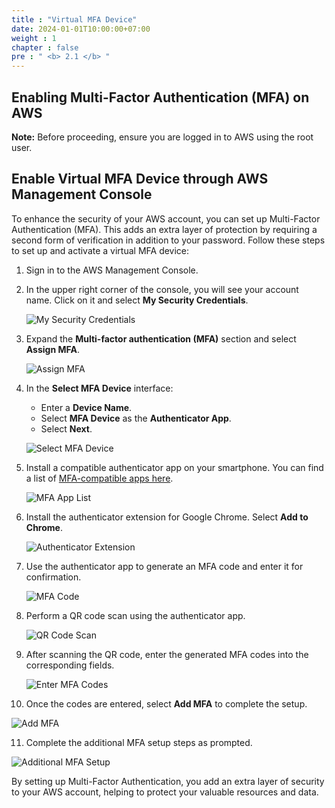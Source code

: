 ```yaml
---
title : "Virtual MFA Device"
date: 2024-01-01T10:00:00+07:00
weight : 1
chapter : false
pre : " <b> 2.1 </b> "
---
```


## Enabling Multi-Factor Authentication (MFA) on AWS

**Note:** Before proceeding, ensure you are logged in to AWS using the root user.

## Enable Virtual MFA Device through AWS Management Console

To enhance the security of your AWS account, you can set up Multi-Factor Authentication (MFA). This adds an extra layer of protection by requiring a second form of verification in addition to your password. Follow these steps to set up and activate a virtual MFA device:

1. Sign in to the AWS Management Console.

2. In the upper right corner of the console, you will see your account name. Click on it and select **My Security Credentials**.

   ![My Security Credentials](/images/2/0001.png?featherlight=false&width=90pc)

3. Expand the **Multi-factor authentication (MFA)** section and select **Assign MFA**.

   ![Assign MFA](/images/2/0002.png?featherlight=false&width=90pc)

4. In the **Select MFA Device** interface:

   - Enter a **Device Name**.
   - Select **MFA Device** as the **Authenticator App**.
   - Select **Next**.

   ![Select MFA Device](/images/2/0003.png?featherlight=false&width=90pc)

5. Install a compatible authenticator app on your smartphone. You can find a list of [MFA-compatible apps here](https://aws.amazon.com/iam/features/mfa/?audit=2019q1).

   ![MFA App List](/images/2/0004.png?featherlight=false&width=90pc)

6. Install the authenticator extension for Google Chrome. Select **Add to Chrome**.

   ![Authenticator Extension](/images/2/0005.png?featherlight=false&width=90pc)

7. Use the authenticator app to generate an MFA code and enter it for confirmation.

   ![MFA Code](/images/2/0006.png?featherlight=false&width=90pc)

8. Perform a QR code scan using the authenticator app.

   ![QR Code Scan](/images/2/0007.png?featherlight=false&width=90pc)

9. After scanning the QR code, enter the generated MFA codes into the corresponding fields.

   ![Enter MFA Codes](/images/2/0008.png?featherlight=false&width=90pc)

10. Once the codes are entered, select **Add MFA** to complete the setup.

   ![Add MFA](/images/2/0009.png?featherlight=false&width=90pc)

11. Complete the additional MFA setup steps as prompted.

   ![Additional MFA Setup](/images/2/00010.png?featherlight=false&width=90pc)

By setting up Multi-Factor Authentication, you add an extra layer of security to your AWS account, helping to protect your valuable resources and data.
